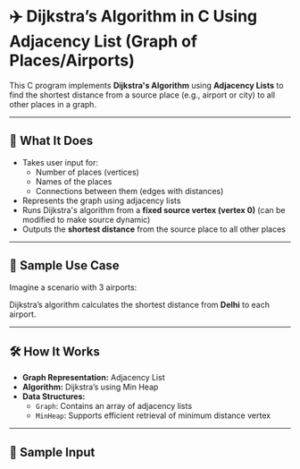 # ✈️ Dijkstra’s Algorithm in C Using Adjacency List (Graph of Places/Airports)

This C program implements **Dijkstra's Algorithm** using **Adjacency Lists** to find the shortest distance from a source place (e.g., airport or city) to all other places in a graph.

---

## 🧠 What It Does

- Takes user input for:
  - Number of places (vertices)
  - Names of the places
  - Connections between them (edges with distances)
- Represents the graph using adjacency lists
- Runs Dijkstra's algorithm from a **fixed source vertex (vertex 0)** (can be modified to make source dynamic)
- Outputs the **shortest distance** from the source place to all other places

---

## 📌 Sample Use Case

Imagine a scenario with 3 airports:

Dijkstra’s algorithm calculates the shortest distance from **Delhi** to each airport.

---

## 🛠️ How It Works

- **Graph Representation:** Adjacency List
- **Algorithm:** Dijkstra’s using Min Heap
- **Data Structures:**
  - `Graph`: Contains an array of adjacency lists
  - `MinHeap`: Supports efficient retrieval of minimum distance vertex

---

## 🧪 Sample Input
